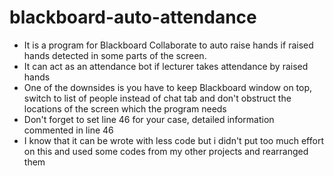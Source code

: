 # blackboard-auto-attendance
* It is a program for Blackboard Collaborate to auto raise hands if raised hands detected in some parts of the screen.
* It can act as an attendance bot if lecturer takes attendance by raised hands
* One of the downsides is you have to keep Blackboard window on top, switch to list of people instead of chat tab and don't obstruct the locations of the screen which the program needs
* Don't forget to set line 46 for your case, detailed information commented in line 46
* I know that it can be wrote with less code but i didn't put too much effort on this and used some codes from my other projects and rearranged them
